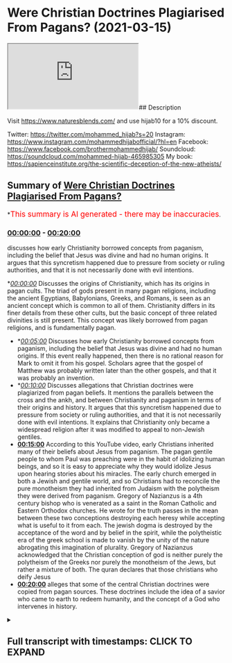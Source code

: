 # Were Christian Doctrines Plagiarised From Pagans? (2021-03-15)

<iframe loading='lazy' src='https://www.youtube.com/embed/Y_etzz56iW0'></iframe>## Description

Visit https://www.naturesblends.com/ and use hijab10 for a 10% discount. 

Twitter: https://twitter.com/mohammed_hijab?s=20
Instagram: https://www.instagram.com/mohammedhijabofficial/?hl=en
Facebook: https://www.facebook.com/brothermohammedhijab/
Soundcloud: https://soundcloud.com/mohammed-hijab-465985305
My book: https://sapienceinstitute.org/the-scientific-deception-of-the-new-atheists/

## Summary of [Were Christian Doctrines Plagiarised From Pagans?](https://www.youtube.com/watch?v=Y_etzz56iW0)


*<span style="color:red; font-size:125%">This summary is AI generated - there may be inaccuracies</span>.

### [00:00:00](https://www.youtube.com/watch?v=Y_etzz56iW0&t=0) - [00:20:00](https://www.youtube.com/watch?v=Y_etzz56iW0&t=1200)

 discusses how early Christianity borrowed concepts from paganism, including the belief that Jesus was divine and had no human origins. It argues that this syncretism happened due to pressure from society or ruling authorities, and that it is not necessarily done with evil intentions.

**[00:00:00](https://www.youtube.com/watch?v=Y_etzz56iW0&t=0)* Discusses the origins of Christianity, which has its origins in pagan cults. The triad of gods present in many pagan religions, including the ancient Egyptians, Babylonians, Greeks, and Romans, is seen as an ancient concept which is common to all of them. Christianity differs in its finer details from these other cults, but the basic concept of three related divinities is still present. This concept was likely borrowed from pagan religions, and is fundamentally pagan.
* **[00:05:00](https://www.youtube.com/watch?v=Y_etzz56iW0&t=300)* Discusses how early Christianity borrowed concepts from paganism, including the belief that Jesus was divine and had no human origins. If this event really happened, then there is no rational reason for Mark to omit it from his gospel. Scholars agree that the gospel of Matthew was probably written later than the other gospels, and that it was probably an invention.
* **[00:10:00](https://www.youtube.com/watch?v=Y_etzz56iW0&t=600)* Discusses allegations that Christian doctrines were plagiarized from pagan beliefs. It mentions the parallels between the cross and the ankh, and between Christianity and paganism in terms of their origins and history. It argues that this syncretism happened due to pressure from society or ruling authorities, and that it is not necessarily done with evil intentions. It explains that Christianity only became a widespread religion after it was modified to appeal to non-Jewish gentiles.
* **[00:15:00](https://www.youtube.com/watch?v=Y_etzz56iW0&t=900)** According to this YouTube video, early Christians inherited many of their beliefs about Jesus from paganism. The pagan gentile people to whom Paul was preaching were in the habit of idolizing human beings, and so it is easy to appreciate why they would idolize Jesus upon hearing stories about his miracles. The early church emerged in both a Jewish and gentile world, and so Christians had to reconcile the pure monotheism they had inherited from Judaism with the polytheism they were derived from paganism. Gregory of Nazianzus is a 4th century bishop who is venerated as a saint in the Roman Catholic and Eastern Orthodox churches. He wrote for the truth passes in the mean between these two conceptions destroying each heresy while accepting what is useful to it from each. The jewish dogma is destroyed by the acceptance of the word and by belief in the spirit, while the polytheistic era of the greek school is made to vanish by the unity of the nature abrogating this imagination of plurality. Gregory of Nazianzus acknowledged that the Christian conception of god is neither purely the polytheism of the Greeks nor purely the monotheism of the Jews, but rather a mixture of both. The quran declares that those christians who deify Jesus
* **[00:20:00](https://www.youtube.com/watch?v=Y_etzz56iW0&t=1200)**  alleges that some of the central Christian doctrines were copied from pagan sources. These doctrines include the idea of a savior who came to earth to redeem humanity, and the concept of a God who intervenes in history.

<details><summary><h2>Full transcript with timestamps: CLICK TO EXPAND</h2></summary>

[0:00:04](https://youtu.be/Y_etzz56iW0?t=4) judaism  
[0:00:05](https://youtu.be/Y_etzz56iW0?t=5) christianity and islam are typically  
[0:00:07](https://youtu.be/Y_etzz56iW0?t=7) grouped together  
[0:00:08](https://youtu.be/Y_etzz56iW0?t=8) under the same umbrella of abrahamic  
[0:00:10](https://youtu.be/Y_etzz56iW0?t=10) religion  
[0:00:11](https://youtu.be/Y_etzz56iW0?t=11) this video is going to show that far  
[0:00:14](https://youtu.be/Y_etzz56iW0?t=14) from being a religion in the  
[0:00:15](https://youtu.be/Y_etzz56iW0?t=15) monotheistic lineage of  
[0:00:16](https://youtu.be/Y_etzz56iW0?t=16) abraham christianity in fact has its  
[0:00:19](https://youtu.be/Y_etzz56iW0?t=19) origin in pagan cults  
[0:00:26](https://youtu.be/Y_etzz56iW0?t=26) christianity has the doctrine of the  
[0:00:28](https://youtu.be/Y_etzz56iW0?t=28) trinity in which god  
[0:00:30](https://youtu.be/Y_etzz56iW0?t=30) is said to manifest as three persons the  
[0:00:32](https://youtu.be/Y_etzz56iW0?t=32) father  
[0:00:33](https://youtu.be/Y_etzz56iW0?t=33) son and holy spirit let's compare this  
[0:00:37](https://youtu.be/Y_etzz56iW0?t=37) concept  
[0:00:38](https://youtu.be/Y_etzz56iW0?t=38) of three related divinities to different  
[0:00:40](https://youtu.be/Y_etzz56iW0?t=40) pagan religions  
[0:00:42](https://youtu.be/Y_etzz56iW0?t=42) the ancient egyptians had the trinity of  
[0:00:44](https://youtu.be/Y_etzz56iW0?t=44) our moon  
[0:00:45](https://youtu.be/Y_etzz56iW0?t=45) ray antar an egyptian hymn reads  
[0:00:48](https://youtu.be/Y_etzz56iW0?t=48) all gods are three our moon ray antar  
[0:00:55](https://youtu.be/Y_etzz56iW0?t=55) babylonians worship the trinity of nana  
[0:00:58](https://youtu.be/Y_etzz56iW0?t=58) shamash and ishtar  
[0:01:02](https://youtu.be/Y_etzz56iW0?t=62) hinduism has the concept of trimurti  
[0:01:05](https://youtu.be/Y_etzz56iW0?t=65) in which the supreme god brahman is said  
[0:01:08](https://youtu.be/Y_etzz56iW0?t=68) to manifest as the three forms  
[0:01:10](https://youtu.be/Y_etzz56iW0?t=70) brahma vishnu and shiva the hindu text  
[0:01:14](https://youtu.be/Y_etzz56iW0?t=74) padma purana states he who is the  
[0:01:17](https://youtu.be/Y_etzz56iW0?t=77) eternal god  
[0:01:18](https://youtu.be/Y_etzz56iW0?t=78) became the three gods brahma vishnu and  
[0:01:21](https://youtu.be/Y_etzz56iW0?t=81) shiva  
[0:01:24](https://youtu.be/Y_etzz56iW0?t=84) the greeks had the goddess hekate whom  
[0:01:26](https://youtu.be/Y_etzz56iW0?t=86) they described as  
[0:01:28](https://youtu.be/Y_etzz56iW0?t=88) triple headed and goddess of the triple  
[0:01:30](https://youtu.be/Y_etzz56iW0?t=90) ways  
[0:01:33](https://youtu.be/Y_etzz56iW0?t=93) the romans venerated diana as diva  
[0:01:36](https://youtu.be/Y_etzz56iW0?t=96) triformis  
[0:01:36](https://youtu.be/Y_etzz56iW0?t=96) which means three formed a roman poet  
[0:01:40](https://youtu.be/Y_etzz56iW0?t=100) wrote  
[0:01:41](https://youtu.be/Y_etzz56iW0?t=101) all three formed goddess to thee i  
[0:01:43](https://youtu.be/Y_etzz56iW0?t=103) dedicate the pine tree  
[0:01:47](https://youtu.be/Y_etzz56iW0?t=107) northwestern european tribes worshiped a  
[0:01:50](https://youtu.be/Y_etzz56iW0?t=110) group of three female deities  
[0:01:52](https://youtu.be/Y_etzz56iW0?t=112) known as matrone which means matrons  
[0:01:55](https://youtu.be/Y_etzz56iW0?t=115) [Music]  
[0:01:57](https://youtu.be/Y_etzz56iW0?t=117) persians had the triad ahura mazda  
[0:02:00](https://youtu.be/Y_etzz56iW0?t=120) mithra  
[0:02:00](https://youtu.be/Y_etzz56iW0?t=120) and anahita an ancient royal inscription  
[0:02:03](https://youtu.be/Y_etzz56iW0?t=123) reads  
[0:02:04](https://youtu.be/Y_etzz56iW0?t=124) may ahura mazda anahita and mithra  
[0:02:08](https://youtu.be/Y_etzz56iW0?t=128) protect me and my building against evil  
[0:02:13](https://youtu.be/Y_etzz56iW0?t=133) we can see that this concept of three  
[0:02:15](https://youtu.be/Y_etzz56iW0?t=135) related divinities  
[0:02:16](https://youtu.be/Y_etzz56iW0?t=136) is an ancient phenomenon which has been  
[0:02:18](https://youtu.be/Y_etzz56iW0?t=138) present in different pagan religions  
[0:02:20](https://youtu.be/Y_etzz56iW0?t=140) throughout the world it's important to  
[0:02:22](https://youtu.be/Y_etzz56iW0?t=142) point out  
[0:02:23](https://youtu.be/Y_etzz56iW0?t=143) that the christian trinity differs in  
[0:02:25](https://youtu.be/Y_etzz56iW0?t=145) its finer details when compared to these  
[0:02:28](https://youtu.be/Y_etzz56iW0?t=148) other cults  
[0:02:29](https://youtu.be/Y_etzz56iW0?t=149) however this basic concept of three  
[0:02:32](https://youtu.be/Y_etzz56iW0?t=152) related divinities  
[0:02:33](https://youtu.be/Y_etzz56iW0?t=153) is common to all of them and is  
[0:02:35](https://youtu.be/Y_etzz56iW0?t=155) fundamentally pagan  
[0:02:37](https://youtu.be/Y_etzz56iW0?t=157) the greek philosopher aristotle had this  
[0:02:39](https://youtu.be/Y_etzz56iW0?t=159) to say  
[0:02:40](https://youtu.be/Y_etzz56iW0?t=160) about the mystical significance of the  
[0:02:42](https://youtu.be/Y_etzz56iW0?t=162) number three  
[0:02:44](https://youtu.be/Y_etzz56iW0?t=164) just as the pythagoreans say the whole  
[0:02:46](https://youtu.be/Y_etzz56iW0?t=166) and all things are delimited by the  
[0:02:48](https://youtu.be/Y_etzz56iW0?t=168) three  
[0:02:49](https://youtu.be/Y_etzz56iW0?t=169) for end middle and beginning have the  
[0:02:51](https://youtu.be/Y_etzz56iW0?t=171) number of the whole  
[0:02:52](https://youtu.be/Y_etzz56iW0?t=172) which is that of the triad wherefore we  
[0:02:55](https://youtu.be/Y_etzz56iW0?t=175) use this number  
[0:02:56](https://youtu.be/Y_etzz56iW0?t=176) also in the worship of the gods taking  
[0:02:58](https://youtu.be/Y_etzz56iW0?t=178) it from nature  
[0:02:59](https://youtu.be/Y_etzz56iW0?t=179) as a law of it  
[0:03:05](https://youtu.be/Y_etzz56iW0?t=185) in christianity jesus is the incarnate  
[0:03:08](https://youtu.be/Y_etzz56iW0?t=188) son of god  
[0:03:09](https://youtu.be/Y_etzz56iW0?t=189) who is said to possess two natures one  
[0:03:11](https://youtu.be/Y_etzz56iW0?t=191) divine  
[0:03:12](https://youtu.be/Y_etzz56iW0?t=192) and one human this idea of a god man  
[0:03:15](https://youtu.be/Y_etzz56iW0?t=195) hybrid  
[0:03:15](https://youtu.be/Y_etzz56iW0?t=195) is fundamentally pagan greco-roman  
[0:03:18](https://youtu.be/Y_etzz56iW0?t=198) religions  
[0:03:19](https://youtu.be/Y_etzz56iW0?t=199) were filled with tales of gods  
[0:03:21](https://youtu.be/Y_etzz56iW0?t=201) procreating with human women  
[0:03:23](https://youtu.be/Y_etzz56iW0?t=203) and begetting god men for example the  
[0:03:26](https://youtu.be/Y_etzz56iW0?t=206) chief god in the greek pantheon  
[0:03:28](https://youtu.be/Y_etzz56iW0?t=208) zeus visited the human woman danae  
[0:03:31](https://youtu.be/Y_etzz56iW0?t=211) in the form of golden reign and fathered  
[0:03:34](https://youtu.be/Y_etzz56iW0?t=214) perseus  
[0:03:34](https://youtu.be/Y_etzz56iW0?t=214) a god-man hercules also the son of zeus  
[0:03:39](https://youtu.be/Y_etzz56iW0?t=219) is another example of a god-man the new  
[0:03:42](https://youtu.be/Y_etzz56iW0?t=222) testament states  
[0:03:43](https://youtu.be/Y_etzz56iW0?t=223) that the role of the incarnate son of  
[0:03:45](https://youtu.be/Y_etzz56iW0?t=225) god is to be the savior of mankind  
[0:03:48](https://youtu.be/Y_etzz56iW0?t=228) the father has sent his son to be the  
[0:03:50](https://youtu.be/Y_etzz56iW0?t=230) savior of the world  
[0:03:52](https://youtu.be/Y_etzz56iW0?t=232) the belief that gods became incarnate as  
[0:03:54](https://youtu.be/Y_etzz56iW0?t=234) men  
[0:03:55](https://youtu.be/Y_etzz56iW0?t=235) and acted as universal saviors was also  
[0:03:58](https://youtu.be/Y_etzz56iW0?t=238) common in paganism perhaps the best  
[0:04:00](https://youtu.be/Y_etzz56iW0?t=240) known example  
[0:04:01](https://youtu.be/Y_etzz56iW0?t=241) is the roman dictator julius caesar  
[0:04:05](https://youtu.be/Y_etzz56iW0?t=245) an ancient inscription has this to say  
[0:04:07](https://youtu.be/Y_etzz56iW0?t=247) about him  
[0:04:08](https://youtu.be/Y_etzz56iW0?t=248) descendant of aries and aphrodite the  
[0:04:11](https://youtu.be/Y_etzz56iW0?t=251) god who has become manifest  
[0:04:13](https://youtu.be/Y_etzz56iW0?t=253) and universal savior of human life here  
[0:04:16](https://youtu.be/Y_etzz56iW0?t=256) julius caesar is said to be a  
[0:04:18](https://youtu.be/Y_etzz56iW0?t=258) manifestation of the gods  
[0:04:19](https://youtu.be/Y_etzz56iW0?t=259) and the savior of mankind another direct  
[0:04:22](https://youtu.be/Y_etzz56iW0?t=262) parallel can be found in the gospel of  
[0:04:24](https://youtu.be/Y_etzz56iW0?t=264) mark  
[0:04:25](https://youtu.be/Y_etzz56iW0?t=265) the beginning of the good news about  
[0:04:27](https://youtu.be/Y_etzz56iW0?t=267) jesus the messiah  
[0:04:28](https://youtu.be/Y_etzz56iW0?t=268) the son of god this statement that jesus  
[0:04:31](https://youtu.be/Y_etzz56iW0?t=271) the son of god  
[0:04:32](https://youtu.be/Y_etzz56iW0?t=272) is the beginning of the good news is  
[0:04:34](https://youtu.be/Y_etzz56iW0?t=274) also mirrored by another roman dictator  
[0:04:36](https://youtu.be/Y_etzz56iW0?t=276) augustus  
[0:04:38](https://youtu.be/Y_etzz56iW0?t=278) the birthday of the god has been for the  
[0:04:40](https://youtu.be/Y_etzz56iW0?t=280) whole world the beginning of good news  
[0:04:43](https://youtu.be/Y_etzz56iW0?t=283) concerning him the concept of a human  
[0:04:46](https://youtu.be/Y_etzz56iW0?t=286) being  
[0:04:47](https://youtu.be/Y_etzz56iW0?t=287) who is a divine son of god the savior of  
[0:04:49](https://youtu.be/Y_etzz56iW0?t=289) mankind  
[0:04:50](https://youtu.be/Y_etzz56iW0?t=290) and good news was a sort of template  
[0:04:53](https://youtu.be/Y_etzz56iW0?t=293) that was applied to people of great  
[0:04:54](https://youtu.be/Y_etzz56iW0?t=294) power and authority  
[0:04:56](https://youtu.be/Y_etzz56iW0?t=296) we've seen that the history of paganism  
[0:04:58](https://youtu.be/Y_etzz56iW0?t=298) is littered with such examples  
[0:05:00](https://youtu.be/Y_etzz56iW0?t=300) and the christian conception of jesus  
[0:05:02](https://youtu.be/Y_etzz56iW0?t=302) was just another incarnate god  
[0:05:04](https://youtu.be/Y_etzz56iW0?t=304) in a long line of incarnate gods that  
[0:05:06](https://youtu.be/Y_etzz56iW0?t=306) had preceded him  
[0:05:08](https://youtu.be/Y_etzz56iW0?t=308) the early christian apologist justin  
[0:05:10](https://youtu.be/Y_etzz56iW0?t=310) martyr considered a saint in the  
[0:05:12](https://youtu.be/Y_etzz56iW0?t=312) catholic church  
[0:05:13](https://youtu.be/Y_etzz56iW0?t=313) admitted that christianity had borrowed  
[0:05:16](https://youtu.be/Y_etzz56iW0?t=316) its concept of divine sonship from  
[0:05:18](https://youtu.be/Y_etzz56iW0?t=318) pagans  
[0:05:19](https://youtu.be/Y_etzz56iW0?t=319) when we say that the word jesus christ  
[0:05:22](https://youtu.be/Y_etzz56iW0?t=322) the firstborn of god  
[0:05:24](https://youtu.be/Y_etzz56iW0?t=324) was produced without sexual union and  
[0:05:26](https://youtu.be/Y_etzz56iW0?t=326) that he was crucified  
[0:05:28](https://youtu.be/Y_etzz56iW0?t=328) and died and rose again and ascended to  
[0:05:30](https://youtu.be/Y_etzz56iW0?t=330) heaven  
[0:05:31](https://youtu.be/Y_etzz56iW0?t=331) we propound nothing new or different  
[0:05:34](https://youtu.be/Y_etzz56iW0?t=334) from what you pagans believe  
[0:05:36](https://youtu.be/Y_etzz56iW0?t=336) regarding those whom you consider sons  
[0:05:38](https://youtu.be/Y_etzz56iW0?t=338) of jupiter  
[0:05:45](https://youtu.be/Y_etzz56iW0?t=345) the gospel of matthew states that jesus  
[0:05:48](https://youtu.be/Y_etzz56iW0?t=348) foretold he would die  
[0:05:49](https://youtu.be/Y_etzz56iW0?t=349) and rise again after a period of three  
[0:05:52](https://youtu.be/Y_etzz56iW0?t=352) days and three nights  
[0:05:54](https://youtu.be/Y_etzz56iW0?t=354) for as jonah was three days and three  
[0:05:56](https://youtu.be/Y_etzz56iW0?t=356) nights in the belly of a huge fish  
[0:05:59](https://youtu.be/Y_etzz56iW0?t=359) saw the son of man will be three days  
[0:06:01](https://youtu.be/Y_etzz56iW0?t=361) and three nights in the heart of the  
[0:06:03](https://youtu.be/Y_etzz56iW0?t=363) earth  
[0:06:04](https://youtu.be/Y_etzz56iW0?t=364) very early on churches taught that  
[0:06:07](https://youtu.be/Y_etzz56iW0?t=367) during his three-day  
[0:06:08](https://youtu.be/Y_etzz56iW0?t=368) and three-night absence jesus descended  
[0:06:10](https://youtu.be/Y_etzz56iW0?t=370) into hell  
[0:06:11](https://youtu.be/Y_etzz56iW0?t=371) the apostles creed is an early statement  
[0:06:14](https://youtu.be/Y_etzz56iW0?t=374) of christian belief  
[0:06:15](https://youtu.be/Y_etzz56iW0?t=375) it states i believe in jesus christ  
[0:06:18](https://youtu.be/Y_etzz56iW0?t=378) his only son our lord was crucified  
[0:06:21](https://youtu.be/Y_etzz56iW0?t=381) died and was buried he descended into  
[0:06:24](https://youtu.be/Y_etzz56iW0?t=384) hell  
[0:06:24](https://youtu.be/Y_etzz56iW0?t=384) the third day he arose again from the  
[0:06:26](https://youtu.be/Y_etzz56iW0?t=386) dead  
[0:06:27](https://youtu.be/Y_etzz56iW0?t=387) these beliefs mirror an ancient sumerian  
[0:06:30](https://youtu.be/Y_etzz56iW0?t=390) myth  
[0:06:31](https://youtu.be/Y_etzz56iW0?t=391) about the goddess inanna which states  
[0:06:34](https://youtu.be/Y_etzz56iW0?t=394) from the great heaven inanna set her  
[0:06:36](https://youtu.be/Y_etzz56iW0?t=396) mind on the great below  
[0:06:38](https://youtu.be/Y_etzz56iW0?t=398) inanna abandoned heaven abandoned earth  
[0:06:40](https://youtu.be/Y_etzz56iW0?t=400) and ascended to the underworld  
[0:06:42](https://youtu.be/Y_etzz56iW0?t=402) after three days and three nights had  
[0:06:44](https://youtu.be/Y_etzz56iW0?t=404) passed thusla inanna arise the gospel of  
[0:06:48](https://youtu.be/Y_etzz56iW0?t=408) matthew  
[0:06:49](https://youtu.be/Y_etzz56iW0?t=409) also tells us that something  
[0:06:50](https://youtu.be/Y_etzz56iW0?t=410) extraordinary happened when jesus died  
[0:06:54](https://youtu.be/Y_etzz56iW0?t=414) at that moment the curtain of the temple  
[0:06:56](https://youtu.be/Y_etzz56iW0?t=416) was torn in two  
[0:06:58](https://youtu.be/Y_etzz56iW0?t=418) from top to bottom the earth shook the  
[0:07:00](https://youtu.be/Y_etzz56iW0?t=420) rocks split  
[0:07:02](https://youtu.be/Y_etzz56iW0?t=422) and the tombs broke open the bodies of  
[0:07:05](https://youtu.be/Y_etzz56iW0?t=425) many holy people who had died  
[0:07:06](https://youtu.be/Y_etzz56iW0?t=426) were raised to life they came out of the  
[0:07:09](https://youtu.be/Y_etzz56iW0?t=429) tombs  
[0:07:10](https://youtu.be/Y_etzz56iW0?t=430) after jesus's resurrection and went into  
[0:07:12](https://youtu.be/Y_etzz56iW0?t=432) the holy city and appeared to many  
[0:07:14](https://youtu.be/Y_etzz56iW0?t=434) people  
[0:07:16](https://youtu.be/Y_etzz56iW0?t=436) now none of the other gospels mention  
[0:07:18](https://youtu.be/Y_etzz56iW0?t=438) this astonishing  
[0:07:19](https://youtu.be/Y_etzz56iW0?t=439) incident of the walking dead only  
[0:07:21](https://youtu.be/Y_etzz56iW0?t=441) matthew reports it  
[0:07:23](https://youtu.be/Y_etzz56iW0?t=443) let's compare the accounts of matthew  
[0:07:25](https://youtu.be/Y_etzz56iW0?t=445) and mark regarding the death of jesus  
[0:07:27](https://youtu.be/Y_etzz56iW0?t=447) notice that even though mark's account  
[0:07:30](https://youtu.be/Y_etzz56iW0?t=450) is virtually identical to that of  
[0:07:31](https://youtu.be/Y_etzz56iW0?t=451) matthew  
[0:07:32](https://youtu.be/Y_etzz56iW0?t=452) mark does not mention the rising of the  
[0:07:34](https://youtu.be/Y_etzz56iW0?t=454) dead saints  
[0:07:35](https://youtu.be/Y_etzz56iW0?t=455) if such a miraculous event really  
[0:07:38](https://youtu.be/Y_etzz56iW0?t=458) happened then there will be no  
[0:07:39](https://youtu.be/Y_etzz56iW0?t=459) rational reason for mark to omit it from  
[0:07:42](https://youtu.be/Y_etzz56iW0?t=462) his gospel  
[0:07:43](https://youtu.be/Y_etzz56iW0?t=463) consider that the apostle paul had the  
[0:07:45](https://youtu.be/Y_etzz56iW0?t=465) perfect opportunity  
[0:07:47](https://youtu.be/Y_etzz56iW0?t=467) to mention this story when he was  
[0:07:48](https://youtu.be/Y_etzz56iW0?t=468) preaching to an audience that was  
[0:07:50](https://youtu.be/Y_etzz56iW0?t=470) skeptical about life after death  
[0:07:53](https://youtu.be/Y_etzz56iW0?t=473) but if it is preached that christ has  
[0:07:55](https://youtu.be/Y_etzz56iW0?t=475) been raised from the dead  
[0:07:56](https://youtu.be/Y_etzz56iW0?t=476) how can some of you say that there is no  
[0:07:58](https://youtu.be/Y_etzz56iW0?t=478) resurrection of the dead  
[0:08:00](https://youtu.be/Y_etzz56iW0?t=480) paul could have easily proven that there  
[0:08:02](https://youtu.be/Y_etzz56iW0?t=482) is life after death  
[0:08:04](https://youtu.be/Y_etzz56iW0?t=484) by mentioning the numerous resurrections  
[0:08:06](https://youtu.be/Y_etzz56iW0?t=486) that took place when the dead saints  
[0:08:07](https://youtu.be/Y_etzz56iW0?t=487) walked the streets of jerusalem  
[0:08:10](https://youtu.be/Y_etzz56iW0?t=490) he did not mention anything about such  
[0:08:12](https://youtu.be/Y_etzz56iW0?t=492) an event because it never happened  
[0:08:14](https://youtu.be/Y_etzz56iW0?t=494) flavius josephus was a first century  
[0:08:16](https://youtu.be/Y_etzz56iW0?t=496) historian who was born in jerusalem  
[0:08:19](https://youtu.be/Y_etzz56iW0?t=499) even though he was a prolific writer and  
[0:08:21](https://youtu.be/Y_etzz56iW0?t=501) documented much about the city  
[0:08:23](https://youtu.be/Y_etzz56iW0?t=503) he also failed to mention anything about  
[0:08:25](https://youtu.be/Y_etzz56iW0?t=505) this most public of miracles  
[0:08:27](https://youtu.be/Y_etzz56iW0?t=507) even conservative christian scholarship  
[0:08:30](https://youtu.be/Y_etzz56iW0?t=510) rejects the historicity of this event  
[0:08:32](https://youtu.be/Y_etzz56iW0?t=512) the new testament scholar mike lacona  
[0:08:34](https://youtu.be/Y_etzz56iW0?t=514) stated that this story is a strange  
[0:08:36](https://youtu.be/Y_etzz56iW0?t=516) report  
[0:08:37](https://youtu.be/Y_etzz56iW0?t=517) and literary special effects the  
[0:08:40](https://youtu.be/Y_etzz56iW0?t=520) theologian  
[0:08:40](https://youtu.be/Y_etzz56iW0?t=520) william lane craig stated that probably  
[0:08:43](https://youtu.be/Y_etzz56iW0?t=523) only a few  
[0:08:44](https://youtu.be/Y_etzz56iW0?t=524) conservative scholars would treat the  
[0:08:46](https://youtu.be/Y_etzz56iW0?t=526) story as historical  
[0:08:48](https://youtu.be/Y_etzz56iW0?t=528) if matthew's story of the walking dead  
[0:08:50](https://youtu.be/Y_etzz56iW0?t=530) is an invention  
[0:08:51](https://youtu.be/Y_etzz56iW0?t=531) then from where did he get his  
[0:08:53](https://youtu.be/Y_etzz56iW0?t=533) inspiration for such a tale  
[0:08:55](https://youtu.be/Y_etzz56iW0?t=535) it just happens to be present among  
[0:08:57](https://youtu.be/Y_etzz56iW0?t=537) pagan cultures  
[0:08:58](https://youtu.be/Y_etzz56iW0?t=538) the ancient greeks celebrated a  
[0:09:00](https://youtu.be/Y_etzz56iW0?t=540) three-day festival  
[0:09:01](https://youtu.be/Y_etzz56iW0?t=541) known as anthesteria during which it was  
[0:09:04](https://youtu.be/Y_etzz56iW0?t=544) believed  
[0:09:05](https://youtu.be/Y_etzz56iW0?t=545) that the dead came back to life and  
[0:09:07](https://youtu.be/Y_etzz56iW0?t=547) walked among the living in the cities  
[0:09:09](https://youtu.be/Y_etzz56iW0?t=549) the roman poet virgil wrote that when  
[0:09:11](https://youtu.be/Y_etzz56iW0?t=551) julius caesar was assassinated  
[0:09:14](https://youtu.be/Y_etzz56iW0?t=554) phantoms of an earthly power were seen  
[0:09:16](https://youtu.be/Y_etzz56iW0?t=556) in the falling darkness  
[0:09:25](https://youtu.be/Y_etzz56iW0?t=565) the gospel of john narrates to us the  
[0:09:27](https://youtu.be/Y_etzz56iW0?t=567) following conversation between jesus and  
[0:09:30](https://youtu.be/Y_etzz56iW0?t=570) his disciples  
[0:09:31](https://youtu.be/Y_etzz56iW0?t=571) this bread is my flesh which i will give  
[0:09:33](https://youtu.be/Y_etzz56iW0?t=573) for the life of the world  
[0:09:35](https://youtu.be/Y_etzz56iW0?t=575) whoever eats my flesh and drinks my  
[0:09:37](https://youtu.be/Y_etzz56iW0?t=577) blood has eternal life  
[0:09:39](https://youtu.be/Y_etzz56iW0?t=579) and i will raise them up at the last day  
[0:09:41](https://youtu.be/Y_etzz56iW0?t=581) for my flesh is real food and my blood  
[0:09:43](https://youtu.be/Y_etzz56iW0?t=583) is real drink  
[0:09:44](https://youtu.be/Y_etzz56iW0?t=584) whoever eats my flesh and drinks my  
[0:09:46](https://youtu.be/Y_etzz56iW0?t=586) blood remains in me  
[0:09:48](https://youtu.be/Y_etzz56iW0?t=588) and i in them here jesus instituted the  
[0:09:51](https://youtu.be/Y_etzz56iW0?t=591) ritualistic consumption of bread and  
[0:09:53](https://youtu.be/Y_etzz56iW0?t=593) wine  
[0:09:54](https://youtu.be/Y_etzz56iW0?t=594) said to represent his flesh and blood  
[0:09:57](https://youtu.be/Y_etzz56iW0?t=597) note the great importance that is placed  
[0:09:59](https://youtu.be/Y_etzz56iW0?t=599) on the ritual  
[0:10:00](https://youtu.be/Y_etzz56iW0?t=600) it was claimed to bestow eternal life  
[0:10:02](https://youtu.be/Y_etzz56iW0?t=602) all of this has precedent  
[0:10:04](https://youtu.be/Y_etzz56iW0?t=604) in the ancient egyptian cult of osiris  
[0:10:07](https://youtu.be/Y_etzz56iW0?t=607) osiris was believed to be the god of the  
[0:10:09](https://youtu.be/Y_etzz56iW0?t=609) dead and the god of resurrection  
[0:10:12](https://youtu.be/Y_etzz56iW0?t=612) the body of osiris was represented by  
[0:10:14](https://youtu.be/Y_etzz56iW0?t=614) bread the valley gives you bread from  
[0:10:16](https://youtu.be/Y_etzz56iW0?t=616) the burial of her father osiris  
[0:10:18](https://youtu.be/Y_etzz56iW0?t=618) your loaves are osiris the blood of  
[0:10:21](https://youtu.be/Y_etzz56iW0?t=621) osiris was represented by wine  
[0:10:23](https://youtu.be/Y_etzz56iW0?t=623) my blood is drunk even my redness you  
[0:10:26](https://youtu.be/Y_etzz56iW0?t=626) are wine you are not wine  
[0:10:28](https://youtu.be/Y_etzz56iW0?t=628) but the guts of osiris the ritualistic  
[0:10:32](https://youtu.be/Y_etzz56iW0?t=632) consumption  
[0:10:32](https://youtu.be/Y_etzz56iW0?t=632) of osiris in the form of bread and wine  
[0:10:35](https://youtu.be/Y_etzz56iW0?t=635) was believed to allow one to partake in  
[0:10:37](https://youtu.be/Y_etzz56iW0?t=637) the nature of osiris and be granted life  
[0:10:40](https://youtu.be/Y_etzz56iW0?t=640) your eyes are opened by the earth your  
[0:10:42](https://youtu.be/Y_etzz56iW0?t=642) limbs are gathered  
[0:10:44](https://youtu.be/Y_etzz56iW0?t=644) raise yourself up when the great bread  
[0:10:46](https://youtu.be/Y_etzz56iW0?t=646) and this wine like water  
[0:10:48](https://youtu.be/Y_etzz56iW0?t=648) were given to him the bread and wine  
[0:10:51](https://youtu.be/Y_etzz56iW0?t=651) ritual is performed in churches to the  
[0:10:53](https://youtu.be/Y_etzz56iW0?t=653) present day  
[0:10:54](https://youtu.be/Y_etzz56iW0?t=654) as a way of commemorating jesus  
[0:10:56](https://youtu.be/Y_etzz56iW0?t=656) resurrection back to life  
[0:10:57](https://youtu.be/Y_etzz56iW0?t=657) in christianity the symbol of the  
[0:10:59](https://youtu.be/Y_etzz56iW0?t=659) resurrection is the cross  
[0:11:01](https://youtu.be/Y_etzz56iW0?t=661) most christians assume that its design  
[0:11:03](https://youtu.be/Y_etzz56iW0?t=663) is based on the t-shaped roman torture  
[0:11:06](https://youtu.be/Y_etzz56iW0?t=666) instrument  
[0:11:07](https://youtu.be/Y_etzz56iW0?t=667) however the bible itself does not  
[0:11:09](https://youtu.be/Y_etzz56iW0?t=669) precisely describe  
[0:11:11](https://youtu.be/Y_etzz56iW0?t=671) the shape of the cross it merely states  
[0:11:13](https://youtu.be/Y_etzz56iW0?t=673) it was made of wood  
[0:11:14](https://youtu.be/Y_etzz56iW0?t=674) or timber you may be wondering where its  
[0:11:17](https://youtu.be/Y_etzz56iW0?t=677) design  
[0:11:17](https://youtu.be/Y_etzz56iW0?t=677) originated from like the bread and wine  
[0:11:20](https://youtu.be/Y_etzz56iW0?t=680) eating ritual  
[0:11:21](https://youtu.be/Y_etzz56iW0?t=681) the cross also happens to have a  
[0:11:23](https://youtu.be/Y_etzz56iW0?t=683) parallel in ancient egyptian religion  
[0:11:26](https://youtu.be/Y_etzz56iW0?t=686) compare the christian cross to the  
[0:11:28](https://youtu.be/Y_etzz56iW0?t=688) egyptian ankh  
[0:11:29](https://youtu.be/Y_etzz56iW0?t=689) their resemblance is not just in shape  
[0:11:32](https://youtu.be/Y_etzz56iW0?t=692) but also in meaning  
[0:11:33](https://youtu.be/Y_etzz56iW0?t=693) as egyptian hieroglyphics use the symbol  
[0:11:35](https://youtu.be/Y_etzz56iW0?t=695) to represent the word for life  
[0:11:37](https://youtu.be/Y_etzz56iW0?t=697) here the egyptian god horus is bringing  
[0:11:40](https://youtu.be/Y_etzz56iW0?t=700) a dead pharaoh back to life using the  
[0:11:42](https://youtu.be/Y_etzz56iW0?t=702) ankh  
[0:11:43](https://youtu.be/Y_etzz56iW0?t=703) we can see that the ankh and christian  
[0:11:45](https://youtu.be/Y_etzz56iW0?t=705) cross are both linked to resurrection  
[0:11:48](https://youtu.be/Y_etzz56iW0?t=708) the early christian historian socrates  
[0:11:50](https://youtu.be/Y_etzz56iW0?t=710) scholasticus  
[0:11:52](https://youtu.be/Y_etzz56iW0?t=712) recorded a fascinating argument between  
[0:11:54](https://youtu.be/Y_etzz56iW0?t=714) christians and egyptian pagans  
[0:11:56](https://youtu.be/Y_etzz56iW0?t=716) who both laid claim to the cross when  
[0:11:59](https://youtu.be/Y_etzz56iW0?t=719) the temple of serapis was torn down  
[0:12:01](https://youtu.be/Y_etzz56iW0?t=721) and laid bare they were found in it  
[0:12:03](https://youtu.be/Y_etzz56iW0?t=723) engraven on stones  
[0:12:05](https://youtu.be/Y_etzz56iW0?t=725) certain characters which they call  
[0:12:07](https://youtu.be/Y_etzz56iW0?t=727) hieroglyphics having the forms of  
[0:12:09](https://youtu.be/Y_etzz56iW0?t=729) crosses  
[0:12:10](https://youtu.be/Y_etzz56iW0?t=730) both the christians and pagans on seeing  
[0:12:12](https://youtu.be/Y_etzz56iW0?t=732) them  
[0:12:13](https://youtu.be/Y_etzz56iW0?t=733) appropriated and applied them to their  
[0:12:15](https://youtu.be/Y_etzz56iW0?t=735) respective religions  
[0:12:16](https://youtu.be/Y_etzz56iW0?t=736) for the christians claimed this  
[0:12:18](https://youtu.be/Y_etzz56iW0?t=738) character as peculiarly  
[0:12:20](https://youtu.be/Y_etzz56iW0?t=740) theirs but the pagans allege that it  
[0:12:22](https://youtu.be/Y_etzz56iW0?t=742) might a pertain  
[0:12:23](https://youtu.be/Y_etzz56iW0?t=743) to christ and serapis in common  
[0:12:25](https://youtu.be/Y_etzz56iW0?t=745) [Music]  
[0:12:33](https://youtu.be/Y_etzz56iW0?t=753) just how did the original message of  
[0:12:35](https://youtu.be/Y_etzz56iW0?t=755) jesus transform  
[0:12:36](https://youtu.be/Y_etzz56iW0?t=756) from the pure monotheism of the old  
[0:12:38](https://youtu.be/Y_etzz56iW0?t=758) testament into the paganistic  
[0:12:40](https://youtu.be/Y_etzz56iW0?t=760) religion of christianity today did early  
[0:12:43](https://youtu.be/Y_etzz56iW0?t=763) christians get together  
[0:12:45](https://youtu.be/Y_etzz56iW0?t=765) and agree upon a secret agenda to  
[0:12:47](https://youtu.be/Y_etzz56iW0?t=767) corrupt the religion  
[0:12:48](https://youtu.be/Y_etzz56iW0?t=768) and the masses just went along with it  
[0:12:51](https://youtu.be/Y_etzz56iW0?t=771) there is no need to resort to conspiracy  
[0:12:53](https://youtu.be/Y_etzz56iW0?t=773) theories to understand what actually  
[0:12:54](https://youtu.be/Y_etzz56iW0?t=774) happened  
[0:12:56](https://youtu.be/Y_etzz56iW0?t=776) when there are multiple ideologies in a  
[0:12:58](https://youtu.be/Y_etzz56iW0?t=778) geographic area  
[0:12:59](https://youtu.be/Y_etzz56iW0?t=779) you often find that there is an exchange  
[0:13:01](https://youtu.be/Y_etzz56iW0?t=781) of ideas  
[0:13:02](https://youtu.be/Y_etzz56iW0?t=782) with the dominant ideology prevailing in  
[0:13:04](https://youtu.be/Y_etzz56iW0?t=784) the exchange this is known as syncretism  
[0:13:08](https://youtu.be/Y_etzz56iW0?t=788) the people who allow changes to creep  
[0:13:10](https://youtu.be/Y_etzz56iW0?t=790) into a religion are not necessarily  
[0:13:11](https://youtu.be/Y_etzz56iW0?t=791) doing it with an evil intention  
[0:13:14](https://youtu.be/Y_etzz56iW0?t=794) it may come about due to pressure from  
[0:13:16](https://youtu.be/Y_etzz56iW0?t=796) society or ruling authorities  
[0:13:18](https://youtu.be/Y_etzz56iW0?t=798) it may even seem natural to adopt  
[0:13:20](https://youtu.be/Y_etzz56iW0?t=800) certain beliefs and practices  
[0:13:22](https://youtu.be/Y_etzz56iW0?t=802) if culturally that is what a people are  
[0:13:24](https://youtu.be/Y_etzz56iW0?t=804) used to  
[0:13:26](https://youtu.be/Y_etzz56iW0?t=806) historically this is what happened with  
[0:13:28](https://youtu.be/Y_etzz56iW0?t=808) christianity  
[0:13:29](https://youtu.be/Y_etzz56iW0?t=809) jewish people were the initial target  
[0:13:31](https://youtu.be/Y_etzz56iW0?t=811) audience of the evangelism of jesus and  
[0:13:33](https://youtu.be/Y_etzz56iW0?t=813) his disciples  
[0:13:34](https://youtu.be/Y_etzz56iW0?t=814) however they largely rejected jesus as  
[0:13:37](https://youtu.be/Y_etzz56iW0?t=817) the messiah  
[0:13:38](https://youtu.be/Y_etzz56iW0?t=818) jesus only gained a sizable following  
[0:13:41](https://youtu.be/Y_etzz56iW0?t=821) after he ascended to heaven  
[0:13:42](https://youtu.be/Y_etzz56iW0?t=822) when the apostle paul started  
[0:13:44](https://youtu.be/Y_etzz56iW0?t=824) evangelizing to gentiles  
[0:13:46](https://youtu.be/Y_etzz56iW0?t=826) i.e non-jews paul preached a modified  
[0:13:50](https://youtu.be/Y_etzz56iW0?t=830) version  
[0:13:50](https://youtu.be/Y_etzz56iW0?t=830) of the message of jesus that was  
[0:13:52](https://youtu.be/Y_etzz56iW0?t=832) stripped of its jewish elements  
[0:13:54](https://youtu.be/Y_etzz56iW0?t=834) such as circumcision and keeping the  
[0:13:56](https://youtu.be/Y_etzz56iW0?t=836) sabbath this watered-down version  
[0:13:58](https://youtu.be/Y_etzz56iW0?t=838) appealed to gentiles who started to  
[0:14:00](https://youtu.be/Y_etzz56iW0?t=840) embrace paul's teachings in large  
[0:14:02](https://youtu.be/Y_etzz56iW0?t=842) numbers  
[0:14:03](https://youtu.be/Y_etzz56iW0?t=843) culminating in the pagan roman empire  
[0:14:06](https://youtu.be/Y_etzz56iW0?t=846) adopting christianity  
[0:14:07](https://youtu.be/Y_etzz56iW0?t=847) as its official state religion several  
[0:14:09](https://youtu.be/Y_etzz56iW0?t=849) centuries after jesus  
[0:14:11](https://youtu.be/Y_etzz56iW0?t=851) so we need to understand the mindset of  
[0:14:13](https://youtu.be/Y_etzz56iW0?t=853) the gentiles  
[0:14:14](https://youtu.be/Y_etzz56iW0?t=854) who first received paul's message in  
[0:14:16](https://youtu.be/Y_etzz56iW0?t=856) order to understand how paganism crept  
[0:14:19](https://youtu.be/Y_etzz56iW0?t=859) into christianity  
[0:14:20](https://youtu.be/Y_etzz56iW0?t=860) when jewish people heard stories about  
[0:14:22](https://youtu.be/Y_etzz56iW0?t=862) jesus performing amazing miracles  
[0:14:24](https://youtu.be/Y_etzz56iW0?t=864) they would have understood him in the  
[0:14:25](https://youtu.be/Y_etzz56iW0?t=865) same context as the likes of moses  
[0:14:27](https://youtu.be/Y_etzz56iW0?t=867) and the other israelite prophets who  
[0:14:29](https://youtu.be/Y_etzz56iW0?t=869) were all granted signs and wonders by  
[0:14:31](https://youtu.be/Y_etzz56iW0?t=871) god  
[0:14:32](https://youtu.be/Y_etzz56iW0?t=872) however such stories about jesus would  
[0:14:35](https://youtu.be/Y_etzz56iW0?t=875) have been interpreted very differently  
[0:14:36](https://youtu.be/Y_etzz56iW0?t=876) by pagan gentiles this is illustrated in  
[0:14:39](https://youtu.be/Y_etzz56iW0?t=879) the new testament book of acts which  
[0:14:41](https://youtu.be/Y_etzz56iW0?t=881) informs us  
[0:14:42](https://youtu.be/Y_etzz56iW0?t=882) in lystra they sat a man who was lame he  
[0:14:45](https://youtu.be/Y_etzz56iW0?t=885) had been that way from birth  
[0:14:47](https://youtu.be/Y_etzz56iW0?t=887) and had never walked paul looked  
[0:14:49](https://youtu.be/Y_etzz56iW0?t=889) directly at him  
[0:14:50](https://youtu.be/Y_etzz56iW0?t=890) saw that he had faith to be healed and  
[0:14:52](https://youtu.be/Y_etzz56iW0?t=892) called out stand up on your feet  
[0:14:54](https://youtu.be/Y_etzz56iW0?t=894) at that the man jumped up and began to  
[0:14:56](https://youtu.be/Y_etzz56iW0?t=896) walk when the crowd  
[0:14:58](https://youtu.be/Y_etzz56iW0?t=898) saw what paul had done they shouted in  
[0:15:00](https://youtu.be/Y_etzz56iW0?t=900) the lyconian language  
[0:15:01](https://youtu.be/Y_etzz56iW0?t=901) that gods have come down to us in human  
[0:15:03](https://youtu.be/Y_etzz56iW0?t=903) form  
[0:15:05](https://youtu.be/Y_etzz56iW0?t=905) we can see that the pagan gentile  
[0:15:07](https://youtu.be/Y_etzz56iW0?t=907) peoples to whom paul was preaching  
[0:15:09](https://youtu.be/Y_etzz56iW0?t=909) were in the habit of idolizing human  
[0:15:11](https://youtu.be/Y_etzz56iW0?t=911) beings  
[0:15:12](https://youtu.be/Y_etzz56iW0?t=912) with this in mind it's easy to  
[0:15:14](https://youtu.be/Y_etzz56iW0?t=914) appreciate why gentiles from a pagan  
[0:15:16](https://youtu.be/Y_etzz56iW0?t=916) background  
[0:15:17](https://youtu.be/Y_etzz56iW0?t=917) would idolize jesus upon hearing stories  
[0:15:21](https://youtu.be/Y_etzz56iW0?t=921) about the miracles of jesus they would  
[0:15:23](https://youtu.be/Y_etzz56iW0?t=923) naturally interpret him  
[0:15:24](https://youtu.be/Y_etzz56iW0?t=924) in the same light as the greco-roman  
[0:15:26](https://youtu.be/Y_etzz56iW0?t=926) gods they were used to  
[0:15:28](https://youtu.be/Y_etzz56iW0?t=928) the early church emerged in both a  
[0:15:30](https://youtu.be/Y_etzz56iW0?t=930) jewish and gentile world  
[0:15:32](https://youtu.be/Y_etzz56iW0?t=932) and so christians had to reconcile the  
[0:15:34](https://youtu.be/Y_etzz56iW0?t=934) pure monotheism they had inherited from  
[0:15:36](https://youtu.be/Y_etzz56iW0?t=936) judaism  
[0:15:36](https://youtu.be/Y_etzz56iW0?t=936) with the polytheism they are derived  
[0:15:38](https://youtu.be/Y_etzz56iW0?t=938) from paganism gregory of nissa  
[0:15:41](https://youtu.be/Y_etzz56iW0?t=941) is a 4th century bishop who is venerated  
[0:15:43](https://youtu.be/Y_etzz56iW0?t=943) as a saint  
[0:15:44](https://youtu.be/Y_etzz56iW0?t=944) in the roman catholic and eastern  
[0:15:46](https://youtu.be/Y_etzz56iW0?t=946) orthodox churches  
[0:15:47](https://youtu.be/Y_etzz56iW0?t=947) he wrote for the truth passes in the  
[0:15:50](https://youtu.be/Y_etzz56iW0?t=950) mean between  
[0:15:51](https://youtu.be/Y_etzz56iW0?t=951) these two conceptions destroying each  
[0:15:54](https://youtu.be/Y_etzz56iW0?t=954) heresy  
[0:15:54](https://youtu.be/Y_etzz56iW0?t=954) and yet accepting what is useful to it  
[0:15:57](https://youtu.be/Y_etzz56iW0?t=957) from each  
[0:15:58](https://youtu.be/Y_etzz56iW0?t=958) the jewish dogma is destroyed by the  
[0:16:00](https://youtu.be/Y_etzz56iW0?t=960) acceptance of the word  
[0:16:01](https://youtu.be/Y_etzz56iW0?t=961) and by belief in the spirit while the  
[0:16:03](https://youtu.be/Y_etzz56iW0?t=963) polytheistic  
[0:16:04](https://youtu.be/Y_etzz56iW0?t=964) era of the greek school is made to  
[0:16:06](https://youtu.be/Y_etzz56iW0?t=966) vanish by the unity of the nature  
[0:16:08](https://youtu.be/Y_etzz56iW0?t=968) abrogating this imagination  
[0:16:10](https://youtu.be/Y_etzz56iW0?t=970) of plurality here gregory of nisa  
[0:16:14](https://youtu.be/Y_etzz56iW0?t=974) acknowledged that the christian  
[0:16:15](https://youtu.be/Y_etzz56iW0?t=975) conception of god  
[0:16:17](https://youtu.be/Y_etzz56iW0?t=977) is neither purely the polytheism of the  
[0:16:19](https://youtu.be/Y_etzz56iW0?t=979) greeks nor purely the monotheism of the  
[0:16:21](https://youtu.be/Y_etzz56iW0?t=981) jews but rather a mixture of both  
[0:16:32](https://youtu.be/Y_etzz56iW0?t=992) the quran declares that those christians  
[0:16:34](https://youtu.be/Y_etzz56iW0?t=994) who deify jesus are imitating pagans of  
[0:16:48](https://youtu.be/Y_etzz56iW0?t=1008) old  
[0:16:54](https://youtu.be/Y_etzz56iW0?t=1014) here the quran demonstrates remarkable  
[0:16:57](https://youtu.be/Y_etzz56iW0?t=1017) insight by pointing out  
[0:16:58](https://youtu.be/Y_etzz56iW0?t=1018) that christian beliefs about jesus  
[0:17:00](https://youtu.be/Y_etzz56iW0?t=1020) originate from past pagan religions  
[0:17:03](https://youtu.be/Y_etzz56iW0?t=1023) the message of islam like christianity  
[0:17:05](https://youtu.be/Y_etzz56iW0?t=1025) was also delivered to a pagan audience  
[0:17:08](https://youtu.be/Y_etzz56iW0?t=1028) but unlike christianity islam's  
[0:17:10](https://youtu.be/Y_etzz56iW0?t=1030) monotheism was  
[0:17:11](https://youtu.be/Y_etzz56iW0?t=1031) untainted and remains pure to this day  
[0:17:14](https://youtu.be/Y_etzz56iW0?t=1034) even rabbis acknowledge this fact  
[0:17:17](https://youtu.be/Y_etzz56iW0?t=1037) because they permit jewish people  
[0:17:19](https://youtu.be/Y_etzz56iW0?t=1039) to pray in muslim places of worship in a  
[0:17:21](https://youtu.be/Y_etzz56iW0?t=1041) situation where no synagogue is  
[0:17:23](https://youtu.be/Y_etzz56iW0?t=1043) available  
[0:17:24](https://youtu.be/Y_etzz56iW0?t=1044) rabbi maimonides a leading authority in  
[0:17:26](https://youtu.be/Y_etzz56iW0?t=1046) jewish law  
[0:17:27](https://youtu.be/Y_etzz56iW0?t=1047) wrote the following with regards to the  
[0:17:29](https://youtu.be/Y_etzz56iW0?t=1049) islamic concept of god  
[0:17:31](https://youtu.be/Y_etzz56iW0?t=1051) these ishmaelites are not idol  
[0:17:33](https://youtu.be/Y_etzz56iW0?t=1053) worshippers in the least  
[0:17:34](https://youtu.be/Y_etzz56iW0?t=1054) and paganism has long since cut off from  
[0:17:36](https://youtu.be/Y_etzz56iW0?t=1056) their mouths and their hearts  
[0:17:38](https://youtu.be/Y_etzz56iW0?t=1058) and they worship the singular god  
[0:17:40](https://youtu.be/Y_etzz56iW0?t=1060) properly and without any blemish  
[0:17:43](https://youtu.be/Y_etzz56iW0?t=1063) by comparison jewish people are  
[0:17:45](https://youtu.be/Y_etzz56iW0?t=1065) forbidden from even setting foot  
[0:17:47](https://youtu.be/Y_etzz56iW0?t=1067) inside churches rabbi maimonides had  
[0:17:49](https://youtu.be/Y_etzz56iW0?t=1069) this to say about christianity  
[0:17:51](https://youtu.be/Y_etzz56iW0?t=1071) know that this christian nation with all  
[0:17:54](https://youtu.be/Y_etzz56iW0?t=1074) their many different sects  
[0:17:55](https://youtu.be/Y_etzz56iW0?t=1075) are all idol worshipers and all their  
[0:17:57](https://youtu.be/Y_etzz56iW0?t=1077) holidays are forbidden  
[0:17:59](https://youtu.be/Y_etzz56iW0?t=1079) and we deal with them regarding  
[0:18:00](https://youtu.be/Y_etzz56iW0?t=1080) religious issues as we would pagans  
[0:18:03](https://youtu.be/Y_etzz56iW0?t=1083) the kaaba is situated in saudi arabia  
[0:18:06](https://youtu.be/Y_etzz56iW0?t=1086) and represents the holiest site on earth  
[0:18:08](https://youtu.be/Y_etzz56iW0?t=1088) for muslims  
[0:18:09](https://youtu.be/Y_etzz56iW0?t=1089) today it contains neither idols nor  
[0:18:12](https://youtu.be/Y_etzz56iW0?t=1092) images  
[0:18:13](https://youtu.be/Y_etzz56iW0?t=1093) but before the advent of islam the pagan  
[0:18:15](https://youtu.be/Y_etzz56iW0?t=1095) arabs  
[0:18:16](https://youtu.be/Y_etzz56iW0?t=1096) housed numerous idols inside the kaaba  
[0:18:18](https://youtu.be/Y_etzz56iW0?t=1098) so central was the kaaba to idolatry  
[0:18:21](https://youtu.be/Y_etzz56iW0?t=1101) that pagans from all over arabia would  
[0:18:23](https://youtu.be/Y_etzz56iW0?t=1103) make pilgrimage there  
[0:18:24](https://youtu.be/Y_etzz56iW0?t=1104) in the short span of just 23 years  
[0:18:28](https://youtu.be/Y_etzz56iW0?t=1108) islam managed to completely eliminate  
[0:18:30](https://youtu.be/Y_etzz56iW0?t=1110) all traces of idolatry  
[0:18:32](https://youtu.be/Y_etzz56iW0?t=1112) taking people away from their worship of  
[0:18:34](https://youtu.be/Y_etzz56iW0?t=1114) carved images  
[0:18:35](https://youtu.be/Y_etzz56iW0?t=1115) to the worship of the one true god of  
[0:18:37](https://youtu.be/Y_etzz56iW0?t=1117) abraham when it comes to preserving the  
[0:18:39](https://youtu.be/Y_etzz56iW0?t=1119) purity of monotheism  
[0:18:41](https://youtu.be/Y_etzz56iW0?t=1121) just how did islam succeed where  
[0:18:43](https://youtu.be/Y_etzz56iW0?t=1123) christianity failed  
[0:18:44](https://youtu.be/Y_etzz56iW0?t=1124) the quran takes into account the  
[0:18:46](https://youtu.be/Y_etzz56iW0?t=1126) psychology of its audience  
[0:18:48](https://youtu.be/Y_etzz56iW0?t=1128) which is demonstrated in its use of  
[0:18:50](https://youtu.be/Y_etzz56iW0?t=1130) language when god defines the  
[0:18:52](https://youtu.be/Y_etzz56iW0?t=1132) relationship between himself  
[0:18:53](https://youtu.be/Y_etzz56iW0?t=1133) and mankind he avoids terms like father  
[0:18:56](https://youtu.be/Y_etzz56iW0?t=1136) when referring to himself and sons of  
[0:18:58](https://youtu.be/Y_etzz56iW0?t=1138) god when referring to human beings  
[0:19:01](https://youtu.be/Y_etzz56iW0?t=1141) such language can be easily  
[0:19:02](https://youtu.be/Y_etzz56iW0?t=1142) misunderstood especially in the minds of  
[0:19:04](https://youtu.be/Y_etzz56iW0?t=1144) those who come from a background of  
[0:19:06](https://youtu.be/Y_etzz56iW0?t=1146) idolatry  
[0:19:07](https://youtu.be/Y_etzz56iW0?t=1147) and are used to interpreting such  
[0:19:08](https://youtu.be/Y_etzz56iW0?t=1148) language literally the quran also  
[0:19:11](https://youtu.be/Y_etzz56iW0?t=1151) outlines its doctrines clearly with god  
[0:19:14](https://youtu.be/Y_etzz56iW0?t=1154) describing his nature in such a way that  
[0:19:16](https://youtu.be/Y_etzz56iW0?t=1156) it is impossible to get it confused  
[0:19:18](https://youtu.be/Y_etzz56iW0?t=1158) with polytheism  
[0:19:23](https://youtu.be/Y_etzz56iW0?t=1163) [Music]  
[0:19:31](https://youtu.be/Y_etzz56iW0?t=1171) god revealed the quran in order to  
[0:19:33](https://youtu.be/Y_etzz56iW0?t=1173) rescue mankind  
[0:19:34](https://youtu.be/Y_etzz56iW0?t=1174) from the polytheism that we are drowning  
[0:19:36](https://youtu.be/Y_etzz56iW0?t=1176) in the quran  
[0:19:38](https://youtu.be/Y_etzz56iW0?t=1178) restores the original monotheistic  
[0:19:40](https://youtu.be/Y_etzz56iW0?t=1180) message of jesus  
[0:19:41](https://youtu.be/Y_etzz56iW0?t=1181) who is not part of a trinity but rather  
[0:19:43](https://youtu.be/Y_etzz56iW0?t=1183) a human messenger  
[0:19:44](https://youtu.be/Y_etzz56iW0?t=1184) and the messiah  
[0:20:00](https://youtu.be/Y_etzz56iW0?t=1200) [Music]  
[0:20:04](https://youtu.be/Y_etzz56iW0?t=1204) foreign  
[0:20:13](https://youtu.be/Y_etzz56iW0?t=1213) to learn more about the true message of  
[0:20:15](https://youtu.be/Y_etzz56iW0?t=1215) jesus please download your free copy of  
[0:20:17](https://youtu.be/Y_etzz56iW0?t=1217) the book  
[0:20:18](https://youtu.be/Y_etzz56iW0?t=1218) jesus man messenger messiah from the  
[0:20:20](https://youtu.be/Y_etzz56iW0?t=1220) link below  
</details>